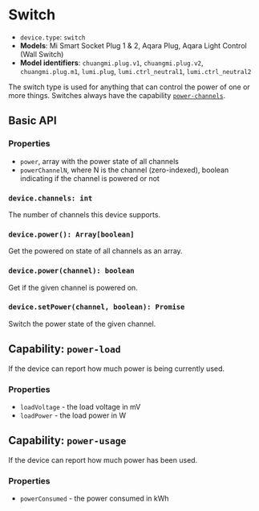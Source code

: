 # Switch

* `device.type`: `switch`
* **Models**: Mi Smart Socket Plug 1 & 2, Aqara Plug, Aqara Light Control (Wall Switch)
* **Model identifiers**: `chuangmi.plug.v1`, `chuangmi.plug.v2`, `chuangmi.plug.m1`, `lumi.plug`, `lumi.ctrl_neutral1`, `lumi.ctrl_neutral2`

The switch type is used for anything that can control the power of one or more
things. Switches always have the capability [`power-channels`](cap-power-channels.md).

## Basic API

### Properties

* `power`, array with the power state of all channels
* `powerChannelN`, where N is the channel (zero-indexed), boolean indicating if the channel is powered or not

### `device.channels: int`

The number of channels this device supports.

### `device.power(): Array[boolean]`

Get the powered on state of all channels as an array.

### `device.power(channel): boolean`

Get if the given channel is powered on.

### `device.setPower(channel, boolean): Promise`

Switch the power state of the given channel.

## Capability: `power-load`

If the device can report how much power is being currently used.

### Properties

* `loadVoltage` - the load voltage in mV
* `loadPower` - the load power in W

## Capability: `power-usage`

If the device can report how much power has been used.

### Properties

* `powerConsumed` - the power consumed in kWh
